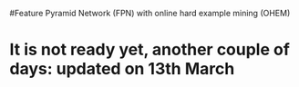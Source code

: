 #Feature Pyramid Network (FPN) with online hard example mining (OHEM)

# It is not ready yet, another couple of days: updated on 13th March
